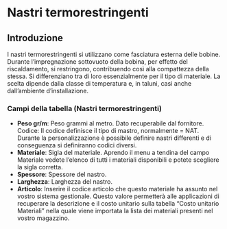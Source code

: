 # Nastri termorestringenti

## Introduzione
I nastri termorestringenti si utilizzano come fasciatura esterna delle bobine. Durante l’impregnazione sottovuoto della bobina, per effetto del riscaldamento, si restringono, contribuendo così alla compattezza della stessa. Si differenziano tra di loro essenzialmente per il tipo di materiale. La scelta dipende dalla classe di temperatura e, in taluni, casi anche dall’ambiente d’installazione. 


### Campi della tabella (Nastri termorestringenti)

- **Peso gr/m**:
Peso grammi al metro. Dato recuperabile dal fornitore.
Codice:
Il codice definisce il tipo di mastro, normalmente = NAT.<br> Durante la personalizzazione è possibile definire nastri differenti e di conseguenza si definiranno codici diversi.
- **Materiale**:
Sigla del materiale. Aprendo il menu a tendina del campo Materiale vedete l’elenco di tutti i materiali disponibili e potete scegliere la sigla corretta.
- **Spessore**:
Spessore del nastro.
- **Larghezza**:
Larghezza del nastro.
- **Articolo**:
Inserire il codice articolo che questo materiale ha assunto nel vostro sistema gestionale. Questo valore permetterà alle applicazioni di recuperare la descrizione e il costo unitario sulla tabella “Costo unitario Materiali” nella quale viene importata la lista dei materiali presenti nel vostro magazzino.
